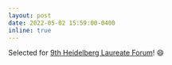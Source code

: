 ```yaml
---
layout: post
date: 2022-05-02 15:59:00-0400
inline: true
---
```


Selected for [9th Heidelberg Laureate Forum](https://www.heidelberg-laureate-forum.org/forum/9th-hlf-2022.html)! :smile:
